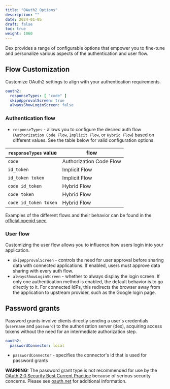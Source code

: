 ```yaml
---
title: "OAuth2 Options"
description: ""
date: 2024-01-05
draft: false
toc: true
weight: 1060
---
```

Dex provides a range of configurable options that empower you to fine-tune and personalize various aspects of the authentication and user flow.

## Flow Customization
Customize OAuth2 settings to align with your authentication requirements.

```yaml
oauth2:
  responseTypes: [ "code" ]
  skipApprovalScreen: true
  alwaysShowLoginScreen: false
```

### Authentication flow
* `responseTypes` - allows you to configure the desired auth flow (`Authorization Code Flow`, `Implicit Flow`, or `Hybrid Flow`) based on different values. See the table below for valid configuration options.

| `responseTypes` value  | flow                    |
|------------------------|-------------------------|
| `code`                 | Authorization Code Flow |
| `id_token`             | Implicit Flow           |
| `id_token token`       | Implicit Flow           |
| `code id_token`        | Hybrid Flow             |
| `code token`           | Hybrid Flow             |
| `code id_token token`  | Hybrid Flow             |
Examples of the different flows and their behavior can be found in the [official openid spec](https://openid.net/specs/openid-connect-core-1_0.html#AuthorizationExamples).

### User flow

Customizing the user flow allows you to influence how users login into your application.

* `skipApprovalScreen` - controls the need for user approval before sharing data with connected applications. If enabled, users must approve data sharing with every auth flow.
* `alwaysShowLoginScreen` - whether to always display the login screen. If only one authentication method is enabled, the default behavior is to go directly to it. For connected IdPs, this redirects the browser away from the application to upstream provider, such as the Google login page.

## Password grants
Password grants involve clients directly sending a user's credentials (`username` and `password`) to the authorization server (dex), acquiring access tokens without the need for an intermediate authorization step.
```yaml
oauth2:
  passwordConnector: local
```
* `passwordConnector` -  specifies the connector's id that is used for password grants

**WARNING:** The password grant type is not recommended for use by the [OAuth 2.0 Security Best Current Practice](https://datatracker.ietf.org/doc/html/draft-ietf-oauth-security-topics-13#section-3.4) because of serious security concerns.
Please see [oauth.net](https://oauth.net/2/grant-types/password/) for additional information.
